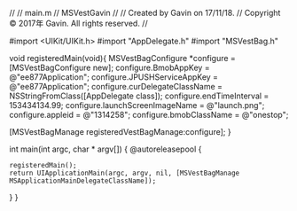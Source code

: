//
//  main.m
//  MSVestGavin
//
//  Created by Gavin on 17/11/18.
//  Copyright © 2017年 Gavin. All rights reserved.
//

#import <UIKit/UIKit.h>
#import "AppDelegate.h"
#import "MSVestBag.h"

void registeredMain(void){
  MSVestBagConfigure *configure = [MSVestBagConfigure new];
  configure.BmobAppKey = @"ee877Application";
  configure.JPUSHServiceAppKey = @"ee877Application";
  configure.curDelegateClassName = NSStringFromClass([AppDelegate class]);
  configure.endTimeInterval = 153434134.99;
  configure.launchScreenImageName = @"launch.png";
  configure.appleid = @"1314258";
  configure.bmobClassName = @"onestop";

  [MSVestBagManage registeredVestBagManage:configure];
}


int main(int argc, char * argv[]) {
  @autoreleasepool {
    
    registeredMain();
    return UIApplicationMain(argc, argv, nil, [MSVestBagManage MSApplicationMainDelegateClassName]);
  }
}
